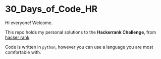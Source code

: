 # 30_Days_of_Code_HR
Hi everyone! Welcome. 

This repo holds my personal solutions to the **Hackerrank Challenge**, from [hacker rank](https://www.hackerrank.com)

Code is written in `python`, however you can use a language you are most comfortable with. 

